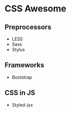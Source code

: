 # CSS Awesome

## Preprocessors

- LESS
- Sass
- Stylus

## Frameworks

- Bootstrap

## CSS in JS

- Styled-jsx
